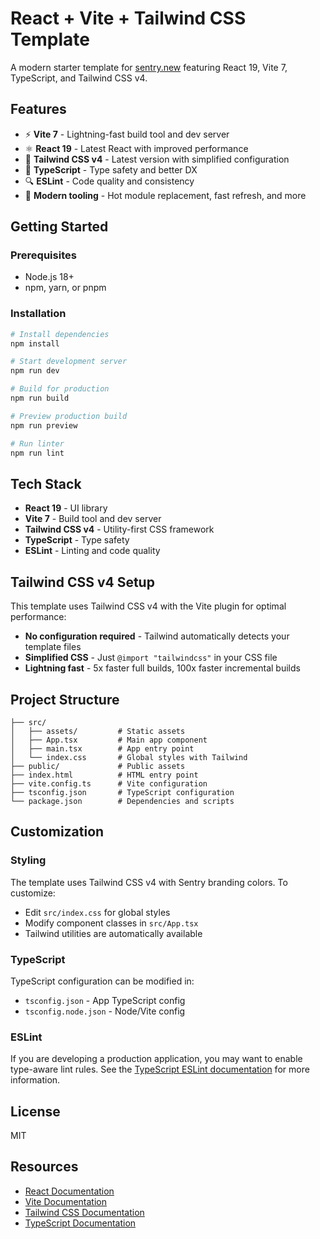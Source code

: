 # React + Vite + Tailwind CSS Template

A modern starter template for [sentry.new](https://sentry.new) featuring React 19, Vite 7, TypeScript, and Tailwind CSS v4.

## Features

- ⚡️ **Vite 7** - Lightning-fast build tool and dev server
- ⚛️ **React 19** - Latest React with improved performance
- 🎨 **Tailwind CSS v4** - Latest version with simplified configuration
- 📘 **TypeScript** - Type safety and better DX
- 🔍 **ESLint** - Code quality and consistency
- 🎯 **Modern tooling** - Hot module replacement, fast refresh, and more

## Getting Started

### Prerequisites

- Node.js 18+
- npm, yarn, or pnpm

### Installation

```bash
# Install dependencies
npm install

# Start development server
npm run dev

# Build for production
npm run build

# Preview production build
npm run preview

# Run linter
npm run lint
```

## Tech Stack

- **React 19** - UI library
- **Vite 7** - Build tool and dev server
- **Tailwind CSS v4** - Utility-first CSS framework
- **TypeScript** - Type safety
- **ESLint** - Linting and code quality

## Tailwind CSS v4 Setup

This template uses Tailwind CSS v4 with the Vite plugin for optimal performance:

- **No configuration required** - Tailwind automatically detects your template files
- **Simplified CSS** - Just `@import "tailwindcss"` in your CSS file
- **Lightning fast** - 5x faster full builds, 100x faster incremental builds

## Project Structure

```
├── src/
│   ├── assets/         # Static assets
│   ├── App.tsx         # Main app component
│   ├── main.tsx        # App entry point
│   └── index.css       # Global styles with Tailwind
├── public/             # Public assets
├── index.html          # HTML entry point
├── vite.config.ts      # Vite configuration
├── tsconfig.json       # TypeScript configuration
└── package.json        # Dependencies and scripts
```

## Customization

### Styling

The template uses Tailwind CSS v4 with Sentry branding colors. To customize:

- Edit `src/index.css` for global styles
- Modify component classes in `src/App.tsx`
- Tailwind utilities are automatically available

### TypeScript

TypeScript configuration can be modified in:
- `tsconfig.json` - App TypeScript config
- `tsconfig.node.json` - Node/Vite config

### ESLint

If you are developing a production application, you may want to enable type-aware lint rules. See the [TypeScript ESLint documentation](https://typescript-eslint.io/) for more information.

## License

MIT

## Resources

- [React Documentation](https://react.dev)
- [Vite Documentation](https://vite.dev)
- [Tailwind CSS Documentation](https://tailwindcss.com)
- [TypeScript Documentation](https://www.typescriptlang.org)
